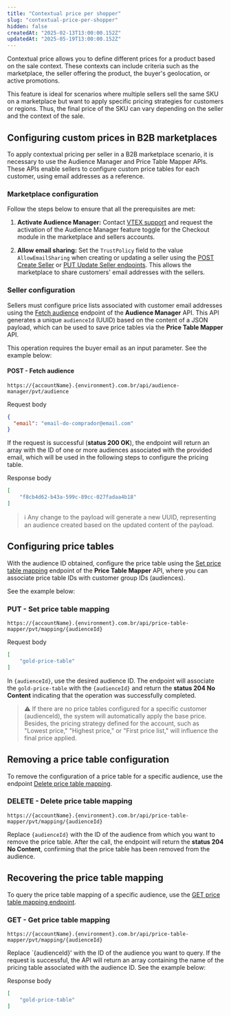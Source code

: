 ```yaml
---
title: "Contextual price per shopper"
slug: "contextual-price-per-shopper"
hidden: false
createdAt: "2025-02-13T13:00:00.152Z"
updatedAt: "2025-05-19T13:00:00.152Z"
---
```

Contextual price allows you to define different prices for a product based on the sale context. These contexts can include criteria such as the marketplace, the seller offering the product, the buyer's geolocation, or active promotions.

This feature is ideal for scenarios where multiple sellers sell the same SKU on a marketplace but want to apply specific pricing strategies for customers or regions. Thus, the final price of the SKU can vary depending on the seller and the context of the sale.

## Configuring custom prices in B2B marketplaces

To apply contextual pricing per seller in a B2B marketplace scenario, it is necessary to use the Audience Manager and Price Table Mapper APIs. These APIs enable sellers to configure custom price tables for each customer, using email addresses as a reference.

### Marketplace configuration

Follow the steps below to ensure that all the prerequisites are met:

1. **Activate Audience Manager:** Contact [VTEX support](https://help.vtex.com/support?/cultureInfo=pt-br) and request the activation of the Audience Manager feature toggle for the Checkout module in the marketplace and sellers accounts.

2. **Allow email sharing:**  Set the `TrustPolicy` field to the value `AllowEmailSharing` when creating or updating a seller using the [POST Create Seller](https://developers.vtex.com/docs/api-reference/catalog-api#post-/api/catalog_system/pvt/seller) or [PUT Update Seller endpoints](https://developers.vtex.com/docs/api-reference/catalog-api#put-/api/catalog_system/pvt/seller). This allows the marketplace to share customers' email addresses with the sellers.

### Seller configuration

Sellers must configure price lists associated with customer email addresses using the [Fetch audience](https://developers.vtex.com/docs/api-reference/audience-api#post-/api/audience-manager/pvt/audience?endpoint=post-/api/audience-manager/pvt/audience) endpoint of the **Audience Manager** API. This API generates a unique `audienceId` (UUID) based on the content of a JSON payload, which can be used to save price tables via the **Price Table Mapper** API.

This operation requires the buyer email as an input parameter. See the example below:

#### POST - Fetch audience

`https://{accountName}.{environment}.com.br/api/audience-manager/pvt/audience`

Request body

```json
{
  "email": "email-do-comprador@email.com"
}
```

If the request is successful (**status 200 OK**), the endpoint will return an array with the ID of one or more audiences associated with the provided email, which will be used in the following steps to configure the pricing table.

Response body

```json
[
    "f8cb4d62-b43a-599c-89cc-027fadaa4b18"
]
```

> ℹ️ Any change to the payload will generate a new UUID, representing an audience created based on the updated content of the payload.

## Configuring price tables

With the audience ID obtained, configure the price table using the [Set price table mapping](https://developers.vtex.com/docs/api-reference/audience-api#put-/api/price-table-mapper/pvt/mapping/-audienceId-) endpoint of the **Price Table Mapper** API, where you can associate price table IDs with customer group IDs (audiences).

See the example below:

### PUT - Set price table mapping

`https://{accountName}.{environment}.com.br/api/price-table-mapper/pvt/mapping/{audienceId}`

Request body

```json
[
    "gold-price-table"
]
```

In `{audienceId}`, use the desired audience ID. The endpoint will associate the `gold-price-table` with the `{audienceId}` and return the **status 204 No Content** indicating that the operation was successfully completed.

>⚠️ If there are no price tables configured for a specific customer (audienceId), the system will automatically apply the base price. Besides, the pricing strategy defined for the account, such as "Lowest price," "Highest price," or "First price list," will influence the final price applied.

## Removing a price table configuration

To remove the configuration of a price table for a specific audience, use the endpoint [Delete price table mapping](https://developers.vtex.com/docs/api-reference/audience-api#delete-/api/price-table-mapper/pvt/mapping/-audienceId-).

### DELETE - Delete price table mapping

`https://{accountName}.{environment}.com.br/api/price-table-mapper/pvt/mapping/{audienceId}`

Replace `{audienceId}` with the ID of the audience from which you want to remove the price table. After the call, the endpoint will return the **status 204 No Content**, confirming that the price table has been removed from the audience.

## Recovering the price table mapping

To query the price table mapping of a specific audience, use the [GET price table mapping endpoint](https://developers.vtex.com/docs/api-reference/audience-api#get-/api/price-table-mapper/pvt/mapping/-audienceId-?endpoint=get-/api/price-table-mapper/pvt/mapping/-audienceId-).

### GET - Get price table mapping

`https://{accountName}.{environment}.com.br/api/price-table-mapper/pvt/mapping/{audienceId}`

Replace `{audienceId}' with the ID of the audience you want to query. If the request is successful, the API will return an array containing the name of the pricing table associated with the audience ID. See the example below:

Response body

```json
[
    "gold-price-table"
]
```